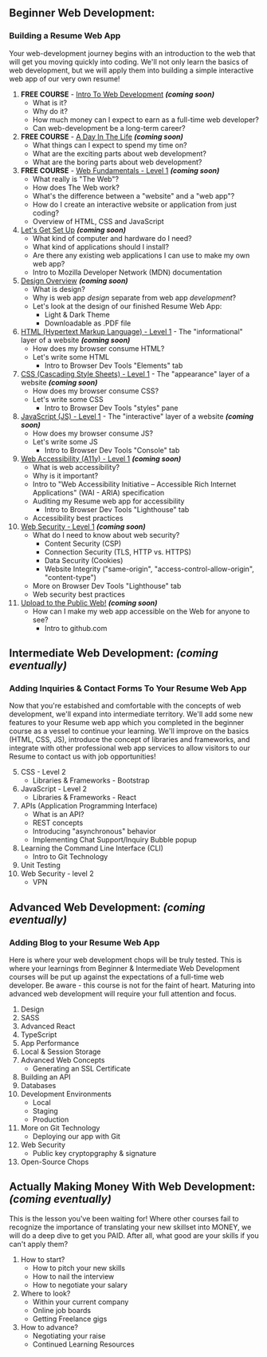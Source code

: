 ## Beginner Web Development:
### Building a Resume Web App
Your web-development journey begins with an introduction to the web that will get you moving quickly into coding. We'll not only learn the basics of web development, but we will apply them into building a simple interactive web app of our very own resume!

1. **FREE COURSE** - [Intro To Web Development](./01-intro-web-development.md) ***(coming soon)***
   * What is it?
   * Why do it?
   * How much money can I expect to earn as a full-time web developer?
   * Can web-development be a long-term career?
3. **FREE COURSE** - [A Day In The Life](./02-day-in-the-life.md) ***(coming soon)***
    * What things can I expect to spend my time on?
    * What are the exciting parts about web development?
    * What are the boring parts about web development?
5. **FREE COURSE** - [Web Fundamentals - Level 1](./03-web-fundamentals.md) ***(coming soon)***
    * What really is "The Web"?
    * How does The Web work?
    * What's the difference between a "website" and a "web app"?
    * How do I create an interactive website or application from just coding?
    * Overview of HTML, CSS and JavaScript
6. [Let's Get Set Up](#) ***(coming soon)***
    * What kind of computer and hardware do I need?
    * What kind of applications should I install?
    * Are there any existing web applications I can use to make my own web app?
    * Intro to Mozilla Developer Network (MDN) documentation
7. [Design Overview](#) ***(coming soon)***
    * What is design?
    * Why is web app *design* separate from web app *development*?
    * Let's look at the design of our finished Resume Web App:
      * Light & Dark Theme
      * Downloadable as .PDF file
8. [HTML (Hypertext Markup Language) - Level 1](#) - The "informational" layer of a website ***(coming soon)***
    * How does my browser consume HTML?
    * Let's write some HTML
      * Intro to Browser Dev Tools "Elements" tab
9. [CSS (Cascading Style Sheets) - Level 1](#) - The "appearance" layer of a website ***(coming soon)***
    * How does my browser consume CSS?
    * Let's write some CSS
      * Intro to Browser Dev Tools "styles" pane
10. [JavaScript (JS) - Level 1](#) - The "interactive" layer of a website ***(coming soon)***
    * How does my browser consume JS?
    * Let's write some JS
      * Intro to Browser Dev Tools "Console" tab
11. [Web Accessibility (A11y) - Level 1](#) ***(coming soon)***
    * What is web accessibility?
    * Why is it important?
    * Intro to "Web Accessibility Initiative – Accessible Rich Internet Applications" (WAI - ARIA) specification
    * Auditing my Resume web app for accessibility
      * Intro to Browser Dev Tools "Lighthouse" tab
    * Accessibility best practices
12. [Web Security - Level 1](#) ***(coming soon)***
    * What do I need to know about web security?
      * Content Security (CSP)
      * Connection Security (TLS, HTTP vs. HTTPS)
      * Data Security (Cookies)
      * Website Integrity ("same-origin", "access-control-allow-origin", "content-type")
    * More on Browser Dev Tools "Lighthouse" tab
    * Web security best practices
13. [Upload to the Public Web!](#) ***(coming soon)***
    * How can I make my web app accessible on the Web for anyone to see?
      * Intro to github.com

## Intermediate Web Development: ***(coming eventually)***
### Adding Inquiries & Contact Forms To Your Resume Web App
Now that you're estabished and comfortable with the concepts of web development, we'll expand into intermediate territory. We'll add some new features to your Resume web app which you completed in the beginner course as a vessel to continue your learning. We'll improve on the basics (HTML, CSS, JS), introduce the concept of libraries and frameworks, and integrate with other professional web app services to allow visitors to our Resume to contact us with job opportunities!

5. CSS - Level 2
    * Libraries & Frameworks - Bootstrap
7. JavaScript - Level 2
    * Libraries & Frameworks - React
9. APIs (Application Programming Interface)
    * What is an API?
    * REST concepts
    * Introducing "asynchronous" behavior
    * Implementing Chat Support/Inquiry Bubble popup
11. Learning the Command Line Interface (CLI)
    * Intro to Git Technology
13. Unit Testing
14. Web Security - level 2
    * VPN

## Advanced Web Development: ***(coming eventually)***
### Adding Blog to your Resume Web App
Here is where your web development chops will be truly tested. This is where your learnings from Beginner & Intermediate Web Development courses will be put up against the expectations of a full-time web developer. Be aware - this course is not for the faint of heart. Maturing into advanced web development will require your full attention and focus.
1. Design
2. SASS
3. Advanced React
4. TypeScript
5. App Performance
6. Local & Session Storage
7. Advanced Web Concepts
    * Generating an SSL Certificate
8. Building an API
10. Databases
11. Development Environments
    * Local
    * Staging
    * Production
12. More on Git Technology
    * Deploying our app with Git
13. Web Security
    * Public key cryptopgraphy & signature
14. Open-Source Chops

## Actually Making Money With Web Development: ***(coming eventually)***
This is the lesson you've been waiting for! Where other courses fail to recognize the importance of translating your new skillset into MONEY, we will do a deep dive to get you PAID. After all, what good are your skills if you can't apply them?
1. How to start?
    * How to pitch your new skills
    * How to nail the interview
    * How to negotiate your salary
3. Where to look?
      * Within your current company
      * Online job boards
      * Getting Freelance gigs
4. How to advance?
      * Negotiating your raise
      * Continued Learning Resources
